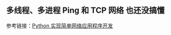 ## 多线程、多进程  Ping 和 TCP 网络 也还没搞懂

参考链接：[Python 实现简单网络应用程序开发](https://segmentfault.com/a/1190000019723303)